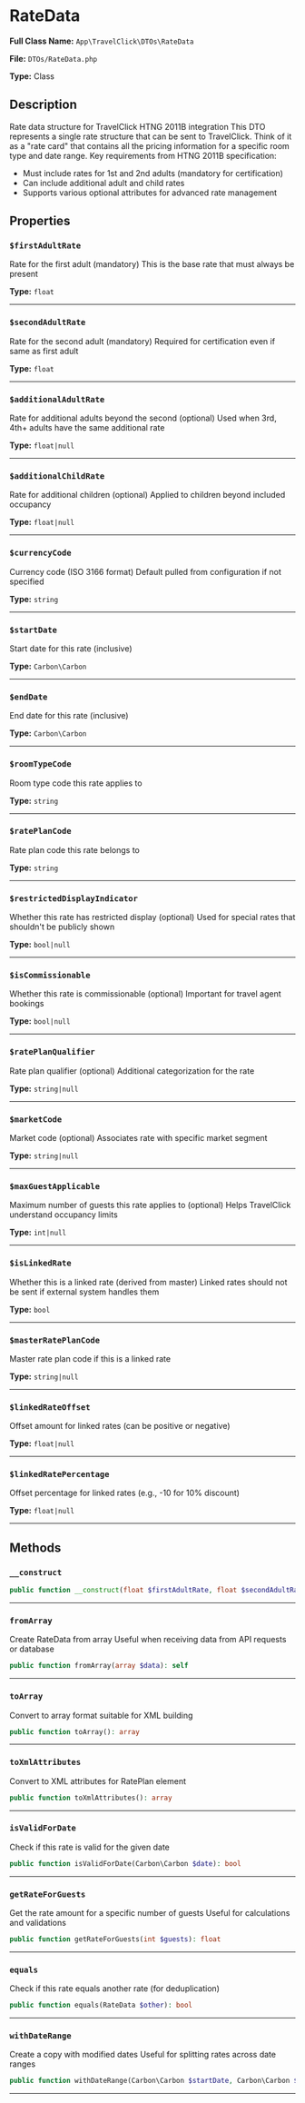 # RateData

**Full Class Name:** `App\TravelClick\DTOs\RateData`

**File:** `DTOs/RateData.php`

**Type:** Class

## Description

Rate data structure for TravelClick HTNG 2011B integration
This DTO represents a single rate structure that can be sent to TravelClick.
Think of it as a "rate card" that contains all the pricing information
for a specific room type and date range.
Key requirements from HTNG 2011B specification:
- Must include rates for 1st and 2nd adults (mandatory for certification)
- Can include additional adult and child rates
- Supports various optional attributes for advanced rate management

## Properties

### `$firstAdultRate`

Rate for the first adult (mandatory)
This is the base rate that must always be present

**Type:** `float`

---

### `$secondAdultRate`

Rate for the second adult (mandatory)
Required for certification even if same as first adult

**Type:** `float`

---

### `$additionalAdultRate`

Rate for additional adults beyond the second (optional)
Used when 3rd, 4th+ adults have the same additional rate

**Type:** `float|null`

---

### `$additionalChildRate`

Rate for additional children (optional)
Applied to children beyond included occupancy

**Type:** `float|null`

---

### `$currencyCode`

Currency code (ISO 3166 format)
Default pulled from configuration if not specified

**Type:** `string`

---

### `$startDate`

Start date for this rate (inclusive)

**Type:** `Carbon\Carbon`

---

### `$endDate`

End date for this rate (inclusive)

**Type:** `Carbon\Carbon`

---

### `$roomTypeCode`

Room type code this rate applies to

**Type:** `string`

---

### `$ratePlanCode`

Rate plan code this rate belongs to

**Type:** `string`

---

### `$restrictedDisplayIndicator`

Whether this rate has restricted display (optional)
Used for special rates that shouldn't be publicly shown

**Type:** `bool|null`

---

### `$isCommissionable`

Whether this rate is commissionable (optional)
Important for travel agent bookings

**Type:** `bool|null`

---

### `$ratePlanQualifier`

Rate plan qualifier (optional)
Additional categorization for the rate

**Type:** `string|null`

---

### `$marketCode`

Market code (optional)
Associates rate with specific market segment

**Type:** `string|null`

---

### `$maxGuestApplicable`

Maximum number of guests this rate applies to (optional)
Helps TravelClick understand occupancy limits

**Type:** `int|null`

---

### `$isLinkedRate`

Whether this is a linked rate (derived from master)
Linked rates should not be sent if external system handles them

**Type:** `bool`

---

### `$masterRatePlanCode`

Master rate plan code if this is a linked rate

**Type:** `string|null`

---

### `$linkedRateOffset`

Offset amount for linked rates (can be positive or negative)

**Type:** `float|null`

---

### `$linkedRatePercentage`

Offset percentage for linked rates (e.g., -10 for 10% discount)

**Type:** `float|null`

---

## Methods

### `__construct`

```php
public function __construct(float $firstAdultRate, float $secondAdultRate, string $roomTypeCode, string $ratePlanCode, Carbon\Carbon|string $startDate, Carbon\Carbon|string $endDate, float|null $additionalAdultRate = null, float|null $additionalChildRate = null, string|null $currencyCode = null, bool|null $restrictedDisplayIndicator = null, bool|null $isCommissionable = null, string|null $ratePlanQualifier = null, string|null $marketCode = null, int|null $maxGuestApplicable = null, bool $isLinkedRate = false, string|null $masterRatePlanCode = null, float|null $linkedRateOffset = null, float|null $linkedRatePercentage = null)
```

---

### `fromArray`

Create RateData from array
Useful when receiving data from API requests or database

```php
public function fromArray(array $data): self
```

---

### `toArray`

Convert to array format suitable for XML building

```php
public function toArray(): array
```

---

### `toXmlAttributes`

Convert to XML attributes for RatePlan element

```php
public function toXmlAttributes(): array
```

---

### `isValidForDate`

Check if this rate is valid for the given date

```php
public function isValidForDate(Carbon\Carbon $date): bool
```

---

### `getRateForGuests`

Get the rate amount for a specific number of guests
Useful for calculations and validations

```php
public function getRateForGuests(int $guests): float
```

---

### `equals`

Check if this rate equals another rate (for deduplication)

```php
public function equals(RateData $other): bool
```

---

### `withDateRange`

Create a copy with modified dates
Useful for splitting rates across date ranges

```php
public function withDateRange(Carbon\Carbon $startDate, Carbon\Carbon $endDate): self
```

---

